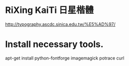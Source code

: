 # RiXing KaiTi 日星楷體
http://typography.ascdc.sinica.edu.tw/%E5%AD%97/

# Install necessary tools.
apt-get install python-fontforge imagemagick potrace curl
